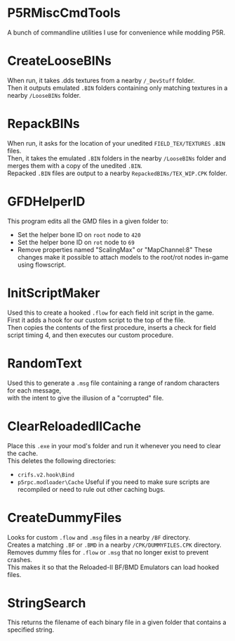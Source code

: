 # P5RMiscCmdTools
A bunch of commandline utilities I use for convenience while modding P5R.

# CreateLooseBINs
When run, it takes .dds textures from a nearby ``/_DevStuff`` folder.  
Then it outputs emulated ``.BIN`` folders containing only matching textures in a nearby ``/LooseBINs`` folder.

# RepackBINs
When run, it asks for the location of your unedited ``FIELD_TEX/TEXTURES`` ``.BIN`` files.  
Then, it takes the emulated ``.BIN`` folders in the nearby ``/LooseBINs`` folder and merges them with a copy of the unedited ``.BIN``.  
Repacked ``.BIN`` files are output to a nearby ``RepackedBINs/TEX_WIP.CPK`` folder.

# GFDHelperID
This program edits all the GMD files in a given folder to:  
- Set the helper bone ID on ``root`` node to ``420``
- Set the helper bone ID on ``rot`` node to ``69``
- Remove properties named "ScalingMax" or "MapChannel:8"
These changes make it possible to attach models to the root/rot nodes in-game using flowscript.

# InitScriptMaker
Used this to create a hooked ``.flow`` for each field init script in the game.  
First it adds a hook for our custom script to the top of the file.  
Then copies the contents of the first procedure, inserts a check for field script timing 4, and then executes our custom procedure.

# RandomText
Used this to generate a ``.msg`` file containing a range of random characters for each message,  
with the intent to give the illusion of a "corrupted" file.

# ClearReloadedIICache
Place this ``.exe`` in your mod's folder and run it whenever you need to clear the cache.  
This deletes the following directories:
- ``crifs.v2.hook\Bind``
- ``p5rpc.modloader\Cache``
Useful if you need to make sure scripts are recompiled or need to rule out other caching bugs.

# CreateDummyFiles
Looks for custom ``.flow`` and ``.msg`` files in a nearby ``/BF`` directory.  
Creates a matching ``.BF`` or ``.BMD`` in a nearby ``/CPK/DUMMYFILES.CPK`` directory.  
Removes dummy files for ``.flow`` or ``.msg`` that no longer exist to prevent crashes.  
This makes it so that the Reloaded-II BF/BMD Emulators can load hooked files.

# StringSearch
This returns the filename of each binary file in a given folder that contains a specified string.